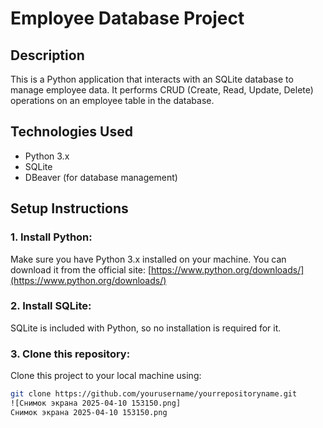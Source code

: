 # Employee Database Project

## Description
This is a Python application that interacts with an SQLite database to manage employee data. It performs CRUD (Create, Read, Update, Delete) operations on an employee table in the database. 

## Technologies Used
- Python 3.x
- SQLite
- DBeaver (for database management)

## Setup Instructions

### 1. Install Python:
Make sure you have Python 3.x installed on your machine. You can download it from the official site:
[https://www.python.org/downloads/](https://www.python.org/downloads/)

### 2. Install SQLite:
SQLite is included with Python, so no installation is required for it.

### 3. Clone this repository:
Clone this project to your local machine using:
```bash
git clone https://github.com/yourusername/yourrepositoryname.git
![Снимок экрана 2025-04-10 153150.png]
Снимок экрана 2025-04-10 153150.png
